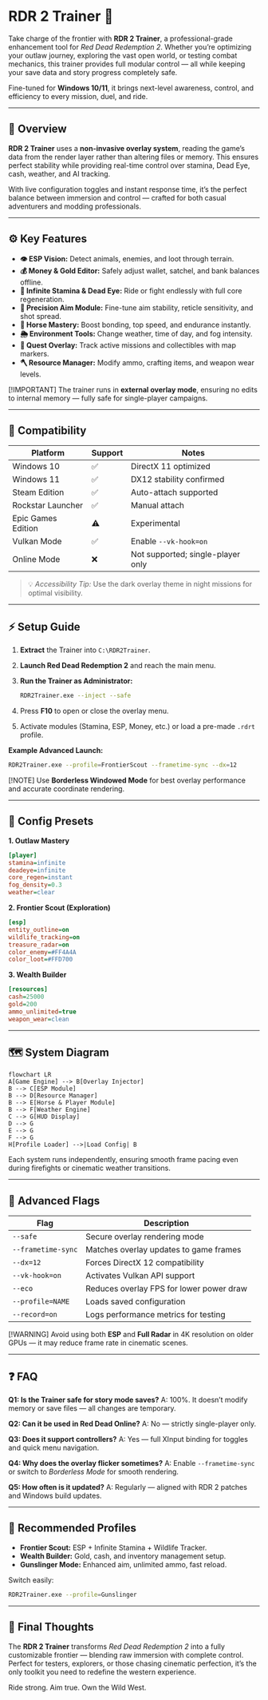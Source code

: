 # RDR 2 Trainer 🤠

Take charge of the frontier with **RDR 2 Trainer**, a professional-grade enhancement tool for *Red Dead Redemption 2*. Whether you’re optimizing your outlaw journey, exploring the vast open world, or testing combat mechanics, this trainer provides full modular control — all while keeping your save data and story progress completely safe.

Fine-tuned for **Windows 10/11**, it brings next-level awareness, control, and efficiency to every mission, duel, and ride.

---

## 🧭 Overview

**RDR 2 Trainer** uses a **non-invasive overlay system**, reading the game’s data from the render layer rather than altering files or memory. This ensures perfect stability while providing real-time control over stamina, Dead Eye, cash, weather, and AI tracking.

With live configuration toggles and instant response time, it’s the perfect balance between immersion and control — crafted for both casual adventurers and modding professionals.

---

## ⚙️ Key Features

* **👁 ESP Vision:** Detect animals, enemies, and loot through terrain.
* **💰 Money & Gold Editor:** Safely adjust wallet, satchel, and bank balances offline.
* **💨 Infinite Stamina & Dead Eye:** Ride or fight endlessly with full core regeneration.
* **🎯 Precision Aim Module:** Fine-tune aim stability, reticle sensitivity, and shot spread.
* **🐎 Horse Mastery:** Boost bonding, top speed, and endurance instantly.
* **🌦 Environment Tools:** Change weather, time of day, and fog intensity.
* **📜 Quest Overlay:** Track active missions and collectibles with map markers.
* **🪓 Resource Manager:** Modify ammo, crafting items, and weapon wear levels.

[!IMPORTANT]
The trainer runs in **external overlay mode**, ensuring no edits to internal memory — fully safe for single-player campaigns.

---

## 🧩 Compatibility

| Platform           | Support | Notes                             |
| ------------------ | ------- | --------------------------------- |
| Windows 10         | ✅       | DirectX 11 optimized              |
| Windows 11         | ✅       | DX12 stability confirmed          |
| Steam Edition      | ✅       | Auto-attach supported             |
| Rockstar Launcher  | ✅       | Manual attach                     |
| Epic Games Edition | ⚠️      | Experimental                      |
| Vulkan Mode        | ✅       | Enable `--vk-hook=on`             |
| Online Mode        | ❌       | Not supported; single-player only |

> 💡 *Accessibility Tip:* Use the dark overlay theme in night missions for optimal visibility.

---

## ⚡ Setup Guide

1. **Extract** the Trainer into `C:\RDR2Trainer`.
2. **Launch Red Dead Redemption 2** and reach the main menu.
3. **Run the Trainer as Administrator:**

   ```bash
   RDR2Trainer.exe --inject --safe
   ```
4. Press **F10** to open or close the overlay menu.
5. Activate modules (Stamina, ESP, Money, etc.) or load a pre-made `.rdrt` profile.

**Example Advanced Launch:**

```bash
RDR2Trainer.exe --profile=FrontierScout --frametime-sync --dx=12
```

[!NOTE]
Use **Borderless Windowed Mode** for best overlay performance and accurate coordinate rendering.

---

## 🧠 Config Presets

**1. Outlaw Mastery**

```ini
[player]
stamina=infinite
deadeye=infinite
core_regen=instant
fog_density=0.3
weather=clear
```

**2. Frontier Scout (Exploration)**

```ini
[esp]
entity_outline=on
wildlife_tracking=on
treasure_radar=on
color_enemy=#FF4A4A
color_loot=#FFD700
```

**3. Wealth Builder**

```ini
[resources]
cash=25000
gold=200
ammo_unlimited=true
weapon_wear=clean
```

---

## 🗺 System Diagram

```mermaid
flowchart LR
A[Game Engine] --> B[Overlay Injector]
B --> C[ESP Module]
B --> D[Resource Manager]
B --> E[Horse & Player Module]
B --> F[Weather Engine]
C --> G[HUD Display]
D --> G
E --> G
F --> G
H[Profile Loader] -->|Load Config| B
```

Each system runs independently, ensuring smooth frame pacing even during firefights or cinematic weather transitions.

---

## 🧩 Advanced Flags

| Flag               | Description                              |
| ------------------ | ---------------------------------------- |
| `--safe`           | Secure overlay rendering mode            |
| `--frametime-sync` | Matches overlay updates to game frames   |
| `--dx=12`          | Forces DirectX 12 compatibility          |
| `--vk-hook=on`     | Activates Vulkan API support             |
| `--eco`            | Reduces overlay FPS for lower power draw |
| `--profile=NAME`   | Loads saved configuration                |
| `--record=on`      | Logs performance metrics for testing     |

[!WARNING]
Avoid using both **ESP** and **Full Radar** in 4K resolution on older GPUs — it may reduce frame rate in cinematic scenes.

---

## ❓ FAQ

**Q1: Is the Trainer safe for story mode saves?**
A: 100%. It doesn’t modify memory or save files — all changes are temporary.

**Q2: Can it be used in Red Dead Online?**
A: No — strictly single-player only.

**Q3: Does it support controllers?**
A: Yes — full XInput binding for toggles and quick menu navigation.

**Q4: Why does the overlay flicker sometimes?**
A: Enable `--frametime-sync` or switch to *Borderless Mode* for smooth rendering.

**Q5: How often is it updated?**
A: Regularly — aligned with RDR 2 patches and Windows build updates.

---

## 🧭 Recommended Profiles

* **Frontier Scout:** ESP + Infinite Stamina + Wildlife Tracker.
* **Wealth Builder:** Gold, cash, and inventory management setup.
* **Gunslinger Mode:** Enhanced aim, unlimited ammo, fast reload.

Switch easily:

```bash
RDR2Trainer.exe --profile=Gunslinger
```

---

## 🤠 Final Thoughts

The **RDR 2 Trainer** transforms *Red Dead Redemption 2* into a fully customizable frontier — blending raw immersion with complete control. Perfect for testers, explorers, or those chasing cinematic perfection, it’s the only toolkit you need to redefine the western experience.

Ride strong. Aim true. Own the Wild West.
